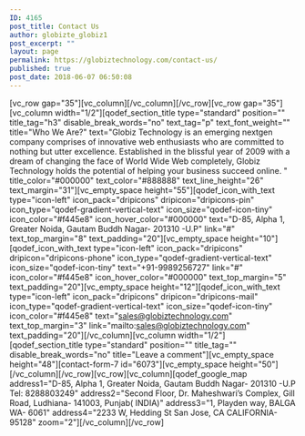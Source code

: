 ```yaml
---
ID: 4165
post_title: Contact Us
author: globizte_globiz1
post_excerpt: ""
layout: page
permalink: https://globiztechnology.com/contact-us/
published: true
post_date: 2018-06-07 06:50:08
---
```

[vc_row gap="35"][vc_column][/vc_column][/vc_row][vc_row gap="35"][vc_column width="1/2"][qodef_section_title type="standard" position="" title_tag="h3" disable_break_words="no" text_tag="p" text_font_weight="" title="Who We Are?" text="Globiz Technology is an emerging nextgen company comprises of innovative web enthusiasts who are committed to nothing but utter excellence. Established in the blissful year of 2009 with a dream of changing the face of World Wide Web completely, Globiz Technology holds the potential of helping your business succeed online. " title_color="#000000" text_color="#888888" text_line_height="26" text_margin="31"][vc_empty_space height="55"][qodef_icon_with_text type="icon-left" icon_pack="dripicons" dripicon="dripicons-pin" icon_type="qodef-gradient-vertical-text" icon_size="qodef-icon-tiny" icon_color="#f445e8" icon_hover_color="#000000" text="D-85, Alpha 1, Greater Noida, Gautam Buddh Nagar- 201310 -U.P" link="#" text_top_margin="8" text_padding="20"][vc_empty_space height="10"][qodef_icon_with_text type="icon-left" icon_pack="dripicons" dripicon="dripicons-phone" icon_type="qodef-gradient-vertical-text" icon_size="qodef-icon-tiny" text="+91-9989256727" link="#" icon_color="#f445e8" icon_hover_color="#000000" text_top_margin="5" text_padding="20"][vc_empty_space height="12"][qodef_icon_with_text type="icon-left" icon_pack="dripicons" dripicon="dripicons-mail" icon_type="qodef-gradient-vertical-text" icon_size="qodef-icon-tiny" icon_color="#f445e8" text="sales@globiztechnology.com" text_top_margin="3" link="mailto:sales@globiztechnology.com" text_padding="20"][/vc_column][vc_column width="1/2"][qodef_section_title type="standard" position="" title_tag="" disable_break_words="no" title="Leave a comment"][vc_empty_space height="48"][contact-form-7 id="6073"][vc_empty_space height="50"][/vc_column][/vc_row][vc_row][vc_column][qodef_google_map address1="D-85, Alpha 1, Greater Noida, Gautam Buddh Nagar- 201310 -U.P Tel: 8288803249" address2="Second Floor, Dr. Maheshwari’s Complex, Gill Road, Ludhiana- 141003, Punjab( INDIA)" address3="1, Playden way, BALGA WA- 6061" address4="2233 W, Hedding St San Jose, CA CALIFORNIA- 95128" zoom="2"][/vc_column][/vc_row]